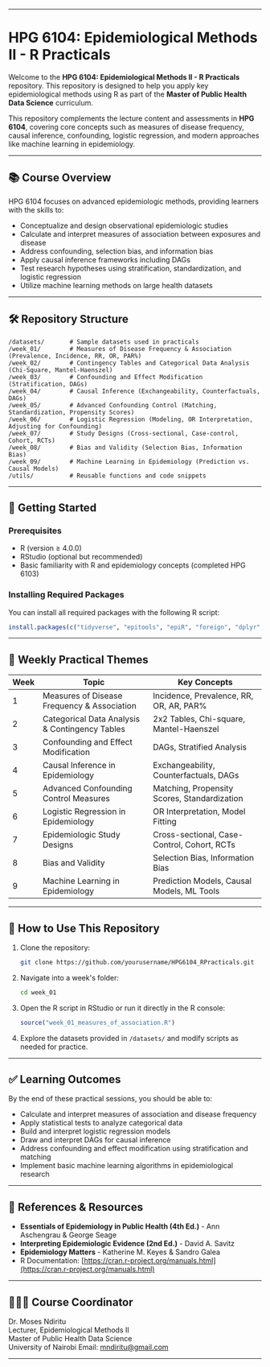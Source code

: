 

---

# HPG 6104: Epidemiological Methods II - R Practicals

Welcome to the **HPG 6104: Epidemiological Methods II - R Practicals** repository. This repository is designed to help you apply key epidemiological methods using R as part of the **Master of Public Health Data Science** curriculum.

This repository complements the lecture content and assessments in **HPG 6104**, covering core concepts such as measures of disease frequency, causal inference, confounding, logistic regression, and modern approaches like machine learning in epidemiology.

---

## 📚 Course Overview
HPG 6104 focuses on advanced epidemiologic methods, providing learners with the skills to:
- Conceptualize and design observational epidemiologic studies
- Calculate and interpret measures of association between exposures and disease
- Address confounding, selection bias, and information bias
- Apply causal inference frameworks including DAGs
- Test research hypotheses using stratification, standardization, and logistic regression
- Utilize machine learning methods on large health datasets

---

## 🛠️ Repository Structure
```
/datasets/       # Sample datasets used in practicals
/week_01/        # Measures of Disease Frequency & Association (Prevalence, Incidence, RR, OR, PAR%)
/week_02/        # Contingency Tables and Categorical Data Analysis (Chi-Square, Mantel-Haenszel)
/week_03/        # Confounding and Effect Modification (Stratification, DAGs)
/week_04/        # Causal Inference (Exchangeability, Counterfactuals, DAGs)
/week_05/        # Advanced Confounding Control (Matching, Standardization, Propensity Scores)
/week_06/        # Logistic Regression (Modeling, OR Interpretation, Adjusting for Confounding)
/week_07/        # Study Designs (Cross-sectional, Case-control, Cohort, RCTs)
/week_08/        # Bias and Validity (Selection Bias, Information Bias)
/week_09/        # Machine Learning in Epidemiology (Prediction vs. Causal Models)
/utils/          # Reusable functions and code snippets
```

---

## 🧰 Getting Started

### Prerequisites
- R (version ≥ 4.0.0)
- RStudio (optional but recommended)
- Basic familiarity with R and epidemiology concepts (completed HPG 6103)

### Installing Required Packages
You can install all required packages with the following R script:

```r
install.packages(c("tidyverse", "epitools", "epiR", "foreign", "dplyr", "tableone", "ggplot2", "dagitty", "caret", "randomForest"))
```

---

## 📅 Weekly Practical Themes

| Week  | Topic                                                 | Key Concepts                                    |
|-------|-------------------------------------------------------|-------------------------------------------------|
| 1     | Measures of Disease Frequency & Association          | Incidence, Prevalence, RR, OR, AR, PAR%        |
| 2     | Categorical Data Analysis & Contingency Tables       | 2x2 Tables, Chi-square, Mantel-Haenszel        |
| 3     | Confounding and Effect Modification                  | DAGs, Stratified Analysis                      |
| 4     | Causal Inference in Epidemiology                     | Exchangeability, Counterfactuals, DAGs         |
| 5     | Advanced Confounding Control Measures                | Matching, Propensity Scores, Standardization   |
| 6     | Logistic Regression in Epidemiology                  | OR Interpretation, Model Fitting               |
| 7     | Epidemiologic Study Designs                          | Cross-sectional, Case-Control, Cohort, RCTs    |
| 8     | Bias and Validity                                    | Selection Bias, Information Bias               |
| 9     | Machine Learning in Epidemiology                    | Prediction Models, Causal Models, ML Tools     |

---

## 🔨 How to Use This Repository
1. Clone the repository:
   ```bash
   git clone https://github.com/yourusername/HPG6104_RPracticals.git
   ```

2. Navigate into a week's folder:
   ```bash
   cd week_01
   ```

3. Open the R script in RStudio or run it directly in the R console:
   ```r
   source("week_01_measures_of_association.R")
   ```

4. Explore the datasets provided in `/datasets/` and modify scripts as needed for practice.

---

## ✅ Learning Outcomes
By the end of these practical sessions, you should be able to:
- Calculate and interpret measures of association and disease frequency
- Apply statistical tests to analyze categorical data
- Build and interpret logistic regression models
- Draw and interpret DAGs for causal inference
- Address confounding and effect modification using stratification and matching
- Implement basic machine learning algorithms in epidemiological research

---

## 📘 References & Resources
- **Essentials of Epidemiology in Public Health (4th Ed.)** - Ann Aschengrau & George Seage
- **Interpreting Epidemiologic Evidence (2nd Ed.)** - David A. Savitz
- **Epidemiology Matters** - Katherine M. Keyes & Sandro Galea
- R Documentation: [https://cran.r-project.org/manuals.html](https://cran.r-project.org/manuals.html)

---

## 👩🏾‍🏫 Course Coordinator
Dr. Moses Ndiritu  
Lecturer, Epidemiological Methods II  
Master of Public Health Data Science  
University of Nairobi
Email: mndiritu@gmail.com

---
